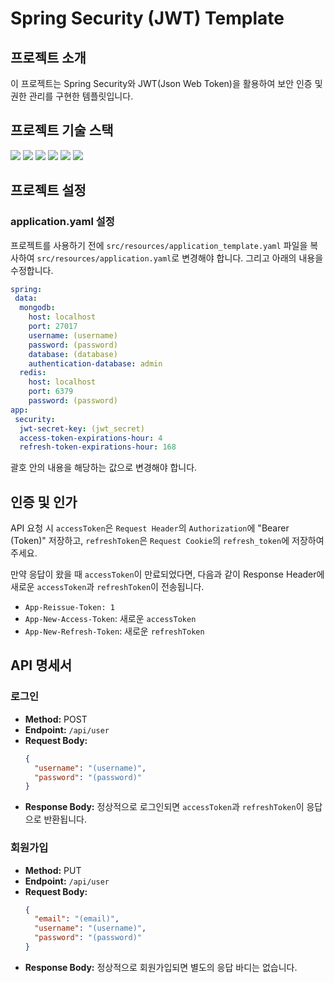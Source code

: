 
# Spring Security (JWT) Template

## 프로젝트 소개

이 프로젝트는 Spring Security와 JWT(Json Web Token)을 활용하여 보안 인증 및 권한 관리를 구현한 템플릿입니다.

## 프로젝트 기술 스택

<img src="https://img.shields.io/badge/Spring-6DB33F?style=for-the-badge&logo=spring&logoColor=white">
<img src="https://img.shields.io/badge/Spring_Boot_(v.%203.2.4)-F2F4F9?style=for-the-badge&logo=spring-boot">
<img src="https://img.shields.io/badge/Spring_Security-F2F4F9?style=for-the-badge&logo=springsecurity">
<img src="https://img.shields.io/badge/MongoDB-4EA94B?style=for-the-badge&logo=mongodb&logoColor=white">
<img src="https://img.shields.io/badge/Redis-DC382D?style=for-the-badge&logo=redis&logoColor=white">
<img src="https://img.shields.io/badge/JWT-000000?style=for-the-badge&logo=jsonwebtokens&logoColor=white">

## 프로젝트 설정

### application.yaml 설정
프로젝트를 사용하기 전에 `src/resources/application_template.yaml` 파일을 복사하여 `src/resources/application.yaml`로 변경해야 합니다. 그리고 아래의 내용을 수정합니다.
```yaml  
spring:  
 data: 
  mongodb:
    host: localhost
    port: 27017
    username: (username)
    password: (password)
    database: (database)
    authentication-database: admin
  redis:
    host: localhost
    port: 6379
    password: (password)  
app:  
 security:
  jwt-secret-key: (jwt_secret) 
  access-token-expirations-hour: 4
  refresh-token-expirations-hour: 168  
```  
괄호 안의 내용을 해당하는 값으로 변경해야 합니다.

## 인증 및 인가
API 요청 시 `accessToken`은 `Request Header`의 `Authorization`에 "Bearer (Token)" 저장하고, `refreshToken`은 `Request Cookie`의 `refresh_token`에 저장하여주세요.

만약 응답이 왔을 때 `accessToken`이 만료되었다면, 다음과 같이 Response Header에 새로운 `accessToken`과 `refreshToken`이 전송됩니다.
- `App-Reissue-Token: 1`
- `App-New-Access-Token`: 새로운 `accessToken`
- `App-New-Refresh-Token`: 새로운 `refreshToken`

## API 명세서

### 로그인
- **Method:** POST
- **Endpoint:** `/api/user`
- **Request Body:**
  ```json  
  {  
    "username": "(username)",  
    "password": "(password)"  
  }  
  ```  
- **Response Body:** 정상적으로 로그인되면 `accessToken`과 `refreshToken`이 응답으로 반환됩니다.

### 회원가입
- **Method:** PUT
- **Endpoint:** `/api/user`
- **Request Body:**
  ```json  
  {  
    "email": "(email)",
    "username": "(username)",  
    "password": "(password)"
  }  
  ```  
- **Response Body:** 정상적으로 회원가입되면 별도의 응답 바디는 없습니다.
